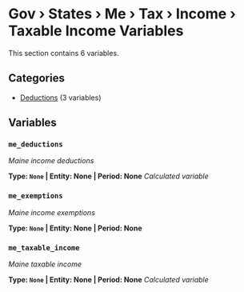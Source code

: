 # Gov › States › Me › Tax › Income › Taxable Income Variables

This section contains 6 variables.

## Categories

- [Deductions](deductions/index.md) (3 variables)

## Variables

### `me_deductions`
*Maine income deductions*

**Type: `None` | Entity: None | Period: None**
*Calculated variable*

### `me_exemptions`
*Maine income exemptions*

**Type: `None` | Entity: None | Period: None**

### `me_taxable_income`
*Maine taxable income*

**Type: `None` | Entity: None | Period: None**
*Calculated variable*
